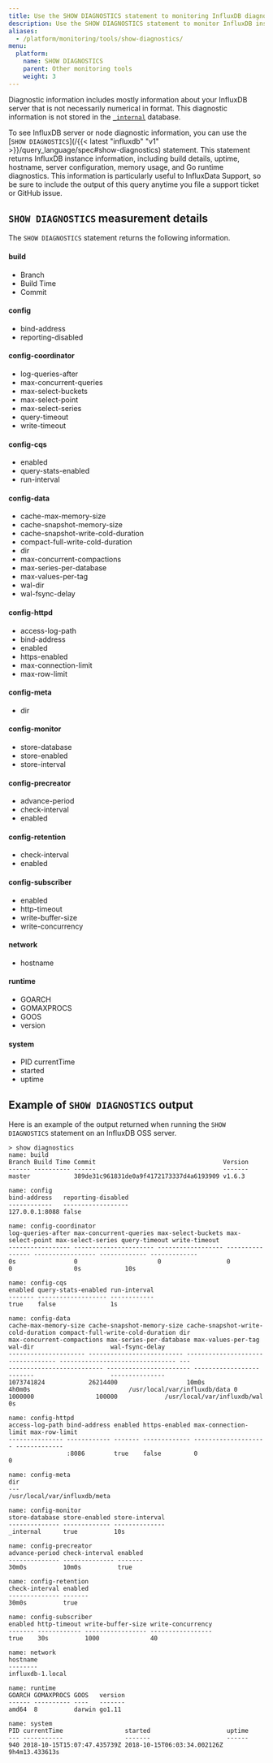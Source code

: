 ```yaml
---
title: Use the SHOW DIAGNOSTICS statement to monitoring InfluxDB diagnostic information
description: Use the SHOW DIAGNOSTICS statement to monitor InfluxDB instances.
aliases:
  - /platform/monitoring/tools/show-diagnostics/
menu:
  platform:
    name: SHOW DIAGNOSTICS
    parent: Other monitoring tools
    weight: 3
---
```


Diagnostic information includes mostly information about your InfluxDB server that is not necessarily numerical in format. This diagnostic information is not stored in the [`_internal`](/platform/monitoring/influxdata-platform/tools/measurements-internal/) database.

To see InfluxDB server or node diagnostic information, you can use the [`SHOW DIAGNOSTICS`](/{{< latest "influxdb" "v1" >}}/query_language/spec#show-diagnostics) statement. This statement returns InfluxDB instance information, including build details, uptime, hostname, server configuration, memory usage, and Go runtime diagnostics. This information is particularly useful to InfluxData Support, so be sure to include the output of this query anytime you file a support ticket or GitHub issue.


## `SHOW DIAGNOSTICS` measurement details

The `SHOW DIAGNOSTICS` statement returns the following information.

#### build
- Branch
- Build Time
- Commit

#### config
- bind-address
- reporting-disabled

#### config-coordinator
- log-queries-after
- max-concurrent-queries
- max-select-buckets
- max-select-point
- max-select-series
- query-timeout
- write-timeout

#### config-cqs
- enabled
- query-stats-enabled
- run-interval

#### config-data
- cache-max-memory-size
- cache-snapshot-memory-size
- cache-snapshot-write-cold-duration
- compact-full-write-cold-duration
- dir                          
- max-concurrent-compactions
- max-series-per-database
- max-values-per-tag
- wal-dir
- wal-fsync-delay


#### config-httpd
- access-log-path
- bind-address
- enabled
- https-enabled
- max-connection-limit
- max-row-limit

#### config-meta
- dir

#### config-monitor
- store-database
- store-enabled
- store-interval

#### config-precreator
- advance-period
- check-interval
- enabled

#### config-retention
- check-interval
- enabled

#### config-subscriber
- enabled
- http-timeout
- write-buffer-size
- write-concurrency

#### network
- hostname

#### runtime
- GOARCH
- GOMAXPROCS
- GOOS
- version

#### system
- PID currentTime
- started
- uptime


## Example of `SHOW DIAGNOSTICS` output

Here is an example of the output returned when running the `SHOW DIAGNOSTICS` statement on an InfluxDB OSS server.

```
> show diagnostics
name: build
Branch Build Time Commit                                   Version
------ ---------- ------                                   -------
master            389de31c961831de0a9f4172173337d4a6193909 v1.6.3

name: config
bind-address   reporting-disabled
------------   ------------------
127.0.0.1:8088 false

name: config-coordinator
log-queries-after max-concurrent-queries max-select-buckets max-select-point max-select-series query-timeout write-timeout
----------------- ---------------------- ------------------ ---------------- ----------------- ------------- -------------
0s                0                      0                  0                0                 0s            10s

name: config-cqs
enabled query-stats-enabled run-interval
------- ------------------- ------------
true    false               1s

name: config-data
cache-max-memory-size cache-snapshot-memory-size cache-snapshot-write-cold-duration compact-full-write-cold-duration dir                          max-concurrent-compactions max-series-per-database max-values-per-tag wal-dir                     wal-fsync-delay
--------------------- -------------------------- ---------------------------------- -------------------------------- ---                          -------------------------- ----------------------- ------------------ -------                     ---------------
1073741824            26214400                   10m0s                              4h0m0s                           /usr/local/var/influxdb/data 0                          1000000                 100000             /usr/local/var/influxdb/wal 0s

name: config-httpd
access-log-path bind-address enabled https-enabled max-connection-limit max-row-limit
--------------- ------------ ------- ------------- -------------------- -------------
                :8086        true    false         0                    0

name: config-meta
dir
---
/usr/local/var/influxdb/meta

name: config-monitor
store-database store-enabled store-interval
-------------- ------------- --------------
_internal      true          10s

name: config-precreator
advance-period check-interval enabled
-------------- -------------- -------
30m0s          10m0s          true

name: config-retention
check-interval enabled
-------------- -------
30m0s          true

name: config-subscriber
enabled http-timeout write-buffer-size write-concurrency
------- ------------ ----------------- -----------------
true    30s          1000              40

name: network
hostname
--------
influxdb-1.local

name: runtime
GOARCH GOMAXPROCS GOOS   version
------ ---------- ----   -------
amd64  8          darwin go1.11

name: system
PID currentTime                 started                     uptime
--- -----------                 -------                     ------
940 2018-10-15T15:07:47.435739Z 2018-10-15T06:03:34.002126Z 9h4m13.433613s
```
